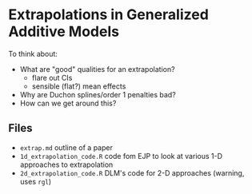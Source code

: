 Extrapolations in Generalized Additive Models
==============================================


To think about:

- What are "good" qualities for an extrapolation?
  - flare out CIs
  - sensible (flat?) mean effects
- Why are Duchon splines/order 1 penalties bad?
- How can we get around this?



## Files

  * `extrap.md` outline of a paper
  * `1d_extrapolation_code.R` code fom EJP to look at various 1-D approaches to extrapolation
  * `2d_extrapolation_code.R` DLM's code for 2-D approaches (warning, uses `rgl`)


